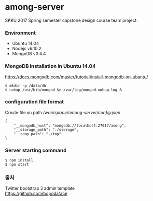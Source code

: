 # among-server

SKKU 2017 Spring semester capstone design course team project.

### Environment
- Ubuntu 14.04    
- Nodejs v6.10.2    
- MongoDB v3.4.4

### MongoDB installation in Ubuntu 14.04
https://docs.mongodb.com/master/tutorial/install-mongodb-on-ubuntu/

    $ mkdir -p /data/db
	$ nohup /usr/bin/mongod &> /var/log/mongod.nohup.log &
	
### configuration file format
Create file on path */workspace/among-server/config.json*
    
	{
		"__mongodb_host": "mongodb://localhost:27017/among",
		"__storage_path": "./storage",
		"__temp_path": "./tmp"
	}

### Server starting command

    
	$ npm install
	$ npm start
	
### 출처

Twitter bootstrap 3 admin template    
https://github.com/bopoda/ace
	
